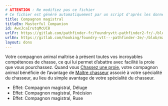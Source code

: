 ```yaml
---
# ATTENTION : Ne modifiez pas ce fichier
# Ce fichier est généré automatiquement par un script d'après les données du module Foundry VTT officiel et de sa traduction
title: Compagnon magistral
titleEn: Masterful Companion
id: AwxJcaIrutqMcUC8
urlFr: https://gitlab.com/pathfinder-fr/foundryvtt-pathfinder2-fr/-/blob/master/data/feats/AwxJcaIrutqMcUC8.htm
urlEn: https://gitlab.com/hooking/foundry-vtt---pathfinder-2e/-/blob/master/packs/data/feats.db/masterful-companion.json
layout: dons
---
```

Votre compagnon animal maîtrise à présent toutes vos incroyables compétences de chasse, ce qui lui permet d’abattre avec facilité la proie que vous pourchassez. Quand vous [Chassez une proie](../actions/chasser-une-proie.html), votre compagnon animal bénéficie de l’avantage de [Maître chasseur](../capacité-classe/maître-chasseur.html) associé à votre spécialité du chasseur, au lieu du simple avantage de votre spécialité du chasseur.

- Effet: Compagnon magistral, Déluge
- Effet: Compagnon magistral, Précision
- Effet: Compagnon magistral, Ruse
